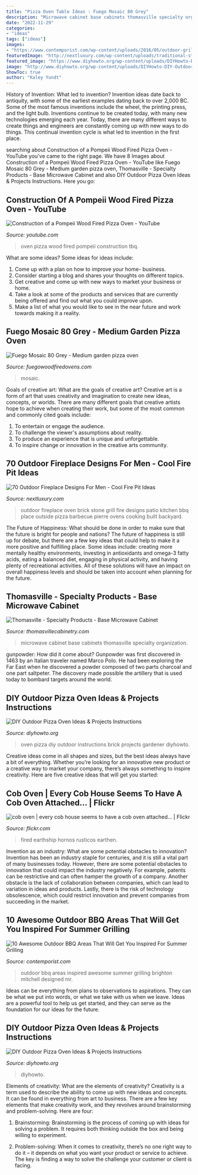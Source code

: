 ```yaml
---
title: "Pizza Oven Table Ideas : Fuego Mosaic 80 Grey"
description: "Microwave cabinet base cabinets thomasville specialty organization"
date: "2022-11-29"
categories:
- "ideas"
tags: ["ideas"]
images:
- "https://www.contemporist.com/wp-content/uploads/2016/05/outdoor-grills_240516_03-800x1067.jpg"
featuredImage: "http://nextluxury.com/wp-content/uploads/traditional-stone-outdoor-fireplace-with-brick-oven-and-grill.jpg"
featured_image: "https://www.diyhowto.org/wp-content/uploads/DIYHowto-DIY-Outdoor-Pizza-Oven-Ideas-Projects-05.jpg"
image: "http://www.diyhowto.org/wp-content/uploads/DIYHowto-DIY-Outdoor-Pizza-Oven-Ideas-Projects-02.jpg"
ShowToc: true
author: "Kaley Yundt"
---
```



History of Invention: What led to invention?
Invention ideas date back to antiquity, with some of the earliest examples dating back to over 2,000 BC. Some of the most famous inventions include the wheel, the printing press, and the light bulb. Inventions continue to be created today, with many new technologies emerging each year. Today, there are many different ways to create things and engineers are constantly coming up with new ways to do things. This continual invention cycle is what led to invention in the first place.

	

		
searching about Construction of a Pompeii Wood Fired Pizza Oven - YouTube you've came to the right page. We have 8 Images about Construction of a Pompeii Wood Fired Pizza Oven - YouTube like Fuego Mosaic 80 Grey - Medium garden pizza oven, Thomasville - Specialty Products - Base Microwave Cabinet and also DIY Outdoor Pizza Oven Ideas &amp; Projects Instructions. Here you go:
		
    
## Construction Of A Pompeii Wood Fired Pizza Oven - YouTube

<img loading=lazy src="http://i1.ytimg.com/vi/cJoKIOl-TBQ/maxresdefault.jpg" onerror="this.onerror=null;this.src='https://tse3.mm.bing.net/th?id=OIP.K8sl1eHe1BTxBEuLR5QpgAHaEK&amp;pid=15.1';" alt="Construction of a Pompeii Wood Fired Pizza Oven - YouTube">

_Source: youtube.com_

>oven pizza wood fired pompeii construction tbq. 

	

What are some ideas?
Some ideas for ideas include:
1. Come up with a plan on how to improve your home- business. 
2. Consider starting a blog and shares your thoughts on different topics. 
3. Get creative and come up with new ways to market your business or home. 
4. Take a look at some of the products and services that are currently being offered and find out what you could improve upon. 
5. Make a list of what you would like to see in the near future and work towards making it a reality. 

    
## Fuego Mosaic 80 Grey - Medium Garden Pizza Oven

<img loading=lazy src="https://www.fuegowoodfiredovens.com/wp-content/uploads/2020/10/grey-mosaic-04.jpg" onerror="this.onerror=null;this.src='https://tse1.mm.bing.net/th?id=OIP.uA_ViZTd-k8vBKrfHucd9AHaHa&amp;pid=15.1';" alt="Fuego Mosaic 80 Grey - Medium garden pizza oven">

_Source: fuegowoodfiredovens.com_

>mosaic. 

	

Goals of creative art: What are the goals of creative art?
Creative art is a form of art that uses creativity and imagination to create new ideas, concepts, or worlds. There are many different goals that creative artists hope to achieve when creating their work, but some of the most common and commonly cited goals include: 
1. To entertain or engage the audience.
2. To challenge the viewer's assumptions about reality.
3. To produce an experience that is unique and unforgettable.
4. To inspire change or innovation in the creative arts community.

    
## 70 Outdoor Fireplace Designs For Men - Cool Fire Pit Ideas

<img loading=lazy src="http://nextluxury.com/wp-content/uploads/traditional-stone-outdoor-fireplace-with-brick-oven-and-grill.jpg" onerror="this.onerror=null;this.src='https://tse1.mm.bing.net/th?id=OIP.4-I9BIXP0oSLprpFyyJ3XwHaJb&amp;pid=15.1';" alt="70 Outdoor Fireplace Designs For Men - Cool Fire Pit Ideas">

_Source: nextluxury.com_

>outdoor fireplace oven brick stone grill fire designs patio kitchen bbq place outside pizza barbecue pierre ovens cooking built backyard. 

	

The Future of Happiness: What should be done in order to make sure that the future is bright for people and nations?
The future of happiness is still up for debate, but there are a few key ideas that could help to make it a more positive and fulfilling place. Some ideas include: creating more mentally healthy environments, investing in antioxidants and omega-3 fatty acids, eating a balanced diet, engaging in physical activity, and having plenty of recreational activities. All of these solutions will have an impact on overall happiness levels and should be taken into account when planning for the future.

    
## Thomasville - Specialty Products - Base Microwave Cabinet

<img loading=lazy src="https://www.thomasvillecabinetry.com/-/media/thomasville/products/specialty_cabinets/thomicromaca.jpg" onerror="this.onerror=null;this.src='https://tse4.mm.bing.net/th?id=OIP.lvDMiWw5nvfhqRd6B-EsrAHaLH&amp;pid=15.1';" alt="Thomasville - Specialty Products - Base Microwave Cabinet">

_Source: thomasvillecabinetry.com_

>microwave cabinet base cabinets thomasville specialty organization. 

	

gunpowder: How did it come about?
Gunpowder was first discovered in 1463 by an Italian traveler named Marco Polo. He had been exploring the Far East when he discovered a powder composed of two parts charcoal and one part saltpeter. The discovery made possible the artillery that is used today to bombard targets around the world.

    
## DIY Outdoor Pizza Oven Ideas &amp; Projects Instructions

<img loading=lazy src="http://www.diyhowto.org/wp-content/uploads/DIYHowto-DIY-Outdoor-Pizza-Oven-Ideas-Projects-02.jpg" onerror="this.onerror=null;this.src='https://tse2.mm.bing.net/th?id=OIP.QW2wrZP29YEK-hatMGHggAHaOj&amp;pid=15.1';" alt="DIY Outdoor Pizza Oven Ideas &amp; Projects Instructions">

_Source: diyhowto.org_

>oven pizza diy outdoor instructions brick projects gardener diyhowto. 

	

Creative ideas come in all shapes and sizes, but the best ideas always have a bit of everything. Whether you’re looking for an innovative new product or a creative way to market your company, there’s always something to inspire creativity. Here are five creative ideas that will get you started: 

    
## Cob Oven | Every Cob House Seems To Have A Cob Oven Attached… | Flickr

<img loading=lazy src="https://c1.staticflickr.com/1/14/17444740_d0dc9a2c88_b.jpg" onerror="this.onerror=null;this.src='https://tse1.mm.bing.net/th?id=OIP.Ew-AhY_HFetq1DRN8EPlwQHaLG&amp;pid=15.1';" alt="cob oven | every cob house seems to have a cob oven attached… | Flickr">

_Source: flickr.com_

>fired earthship hornos rusticos earthen. 

	

Invention as an industry: What are some potential obstacles to innovation?
Invention has been an industry staple for centuries, and it is still a vital part of many businesses today. However, there are some potential obstacles to innovation that could impact the industry negatively. For example, patents can be restrictive and can often hamper the growth of a company. Another obstacle is the lack of collaboration between companies, which can lead to variation in ideas and products. Lastly, there is the risk of technology obsolescence, which could restrict innovation and prevent companies from succeeding in the market.

    
## 10 Awesome Outdoor BBQ Areas That Will Get You Inspired For Summer Grilling

<img loading=lazy src="https://www.contemporist.com/wp-content/uploads/2016/05/outdoor-grills_240516_03-800x1067.jpg" onerror="this.onerror=null;this.src='https://tse4.mm.bing.net/th?id=OIP.93k32K9vbeVRfyRzPWiA8AHaJ4&amp;pid=15.1';" alt="10 Awesome Outdoor BBQ Areas That Will Get You Inspired For Summer Grilling">

_Source: contemporist.com_

>outdoor bbq areas inspired awesome summer grilling brighton mitchell designed mr. 

	

Ideas can be everything from plans to observations to aspirations. They can be what we put into words, or what we take with us when we leave. Ideas are a powerful tool to help us get started, and they can serve as the foundation for our ideas for the future.

    
## DIY Outdoor Pizza Oven Ideas &amp; Projects Instructions

<img loading=lazy src="https://www.diyhowto.org/wp-content/uploads/DIYHowto-DIY-Outdoor-Pizza-Oven-Ideas-Projects-05.jpg" onerror="this.onerror=null;this.src='https://tse3.mm.bing.net/th?id=OIP.NdzT7_oPjyOKDlV4l3onUQHaPl&amp;pid=15.1';" alt="DIY Outdoor Pizza Oven Ideas &amp; Projects Instructions">

_Source: diyhowto.org_

>diyhowto. 

	

Elements of creativity: What are the elements of creativity?
Creativity is a term used to describe the ability to come up with new ideas and concepts. It can be found in everything from art to business. There are a few key elements that make creativity work, and they revolves around brainstorming and problem-solving. Here are four:
1. Brainstorming: Brainstorming is the process of coming up with ideas for solving a problem. It requires both thinking outside the box and being willing to experiment.

2. Problem-solving: When it comes to creativity, there’s no one right way to do it – it depends on what you want your product or service to achieve. The key is finding a way to solve the challenge your customer or client is facing.


